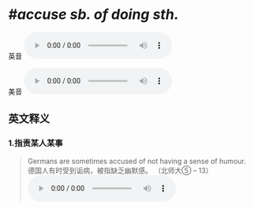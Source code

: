 # ***\#accuse sb. of doing sth.*** 
英音
<audio src="./media/accuse sb. of doing sth.1.aac" controls="controls"></audio>

美音
<audio src="./media/accuse sb. of doing sth.2.aac" controls="controls"></audio>



  

英文释义
---
### 1.**指责某人某事**  

 > Germans are sometimes accused of not having a sense of humour.  
 > 德国人有时受到诟病，被指缺乏幽默感。  （北师大⑤ – 13）  
<audio src="./media/2-accuse.aac" controls="controls"></audio>


